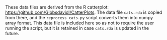 These data files are derived from the R catterplot:
https://github.com/Gibbsdavidl/CatterPlots. The data file ``cats.rda`` is
copied from there, and the ``reprocess_cats.py`` script converts them into
numpy array format.  This data file is included here so as not to require the
user running the script, but it is retained in case ``cats.rda`` is updated
in the future.
